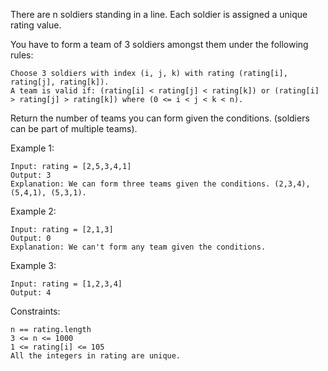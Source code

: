 There are n soldiers standing in a line. Each soldier is assigned a unique rating value.

You have to form a team of 3 soldiers amongst them under the following rules:

    Choose 3 soldiers with index (i, j, k) with rating (rating[i], rating[j], rating[k]).
    A team is valid if: (rating[i] < rating[j] < rating[k]) or (rating[i] > rating[j] > rating[k]) where (0 <= i < j < k < n).

Return the number of teams you can form given the conditions. (soldiers can be part of multiple teams).

Example 1:

    Input: rating = [2,5,3,4,1]
    Output: 3
    Explanation: We can form three teams given the conditions. (2,3,4), (5,4,1), (5,3,1).

Example 2:

    Input: rating = [2,1,3]
    Output: 0
    Explanation: We can't form any team given the conditions.

Example 3:

    Input: rating = [1,2,3,4]
    Output: 4

Constraints:

    n == rating.length
    3 <= n <= 1000
    1 <= rating[i] <= 105
    All the integers in rating are unique.
